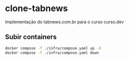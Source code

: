 # clone-tabnews

Implementação do tabnews.com.br para o curso curso.dev

## Subir containers

```bash
docker compose -f ./infra/compose.yaml up -d
docker compose -f ./infra/compose.yaml down
```
